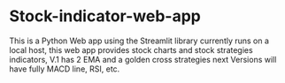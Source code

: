 # Stock-indicator-web-app

This is a Python Web app using the Streamlit library
currently runs on a local host, this web app provides stock charts and stock strategies indicators, V.1 has 2 EMA and a golden cross strategies
next Versions will have fully MACD line, RSI, etc.

